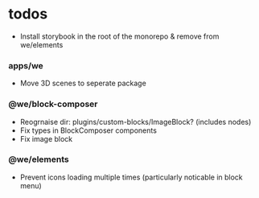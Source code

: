 # todos

- Install storybook in the root of the monorepo & remove from we/elements

### apps/we

- Move 3D scenes to seperate package

### @we/block-composer

- Reogrnaise dir: plugins/custom-blocks/ImageBlock? (includes nodes)
- Fix types in BlockComposer components
- Fix image block

### @we/elements

- Prevent icons loading multiple times (particularly noticable in block menu)
